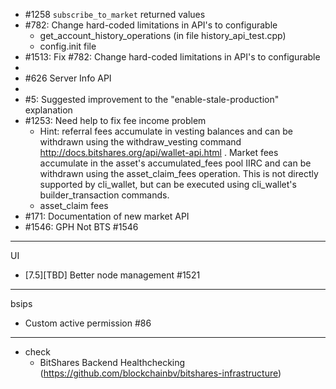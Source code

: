 


- #1258 `subscribe_to_market` returned values 
- #782: Change hard-coded limitations in API's to configurable 
  - get_account_history_operations (in file history_api_test.cpp) 
  - config.init file
- #1513: Fix #782: Change hard-coded limitations in API's to configurable 
- 
- #626 Server Info API
- 
- #5: Suggested improvement to the "enable-stale-production" explanation 
- #1253: Need help to fix fee income problem 
   - Hint: referral fees accumulate in vesting balances and can be withdrawn using the withdraw_vesting command http://docs.bitshares.org/api/wallet-api.html .
Market fees accumulate in the asset's accumulated_fees pool IIRC and can be withdrawn using the asset_claim_fees operation. This is not directly supported by cli_wallet, but can be executed using cli_wallet's builder_transaction commands.
   - asset_claim fees
- #171: Documentation of new market API 
- #1546: GPH Not BTS #1546

--------------------

UI
- [7.5][TBD] Better node management #1521
   
---------------------

bsips

- Custom active permission #86


----------------------

- check 
  - BitShares Backend Healthchecking (https://github.com/blockchainbv/bitshares-infrastructure)
  
  
  
